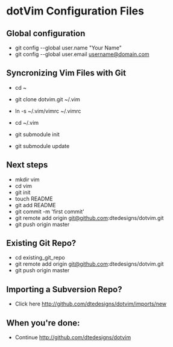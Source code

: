 # dotVim Configuration Files


## Global configuration
* git config --global user.name "Your Name"
* git config --global user.email username@domain.com
        
## Syncronizing Vim Files with Git
* cd ~
* git clone dotvim.git ~/.vim
* ln -s ~/.vim/vimrc ~/.vimrc

* cd ~/.vim
* git submodule init
* git submodule update

## Next steps
* mkdir vim
* cd vim
* git init
* touch README
* git add README
* git commit -m 'first commit'
* git remote add origin git@github.com:dtedesigns/dotvim.git
* git push origin master
      
## Existing Git Repo?
* cd existing_git_repo
* git remote add origin git@github.com:dtedesigns/dotvim.git
* git push origin master
      
## Importing a Subversion Repo?
* Click here http://github.com/dtedesigns/dotvim/imports/new
      
## When you're done:
* Continue http://github.com/dtedesigns/dotvim





